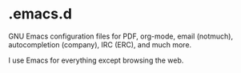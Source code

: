 # .emacs.d
GNU Emacs configuration files for PDF, org-mode, email (notmuch), 
autocompletion (company), IRC (ERC), and much more.  

I use Emacs for everything except browsing the web.
